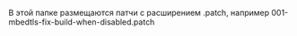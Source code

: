 В этой папке размещаются патчи с расширением .patch, например 001-mbedtls-fix-build-when-disabled.patch
